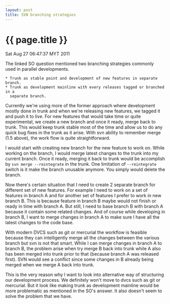 ```yaml
---
layout: post
title: SVN branching strategies
---
```


{{ page.title }}
================

<p class="meta">Sat Aug 27 06:47:37 MYT 2011</p>

The linked SO question mentioned two branching strategies commonly used in parallel developments.

    * Trunk as stable point and development of new features in separate branch.
    * Trunk as development mainline with every releases tagged or branched in a
      separate branch.

Currently we're using more of the former approach where development mostly done in trunk and when we're releasing new features, we tagged it and push it to live. For new features that would take time or quite experimental, we create a new branch and once it ready, merge back to trunk. This would keep trunk stable most of the time and allow us to do any quick bug fixes in the trunk as it arise. With svn ability to remember merge (1.5 above), the work flow is quite straightforward.

I would start with creating new branch for the new feature to work on. While working on the branch, I would merge latest changes to the trunk into my current branch. Once it ready, merging it back to trunk would be accomplish by `svn merge --reintegrate` in the trunk. One limitation of `--reintegrate` switch is it make the branch unusable anymore. You simply would delete the branch.

Now there's certain situation that I need to create 2 separate branch for different set of new features. For example I need to work on a set of features in branch A and for another set of features I prefer to work in new branch B. This is because feature in branch B maybe would not finish or ready in time with branch A. But still, I need to base branch B with branch A because it contain some related changes. And of course while developing in branch B, I want to merge changes in branch A to make sure I have all the latest changes to the code base.

With modern DVCS such as git or mercurial the workflow is feasible because they can intelligently merge all the changes between the various branch but svn is not that smart.  While I can merge changes in branch A to branch B, the problem arise when try merge B back into trunk while A also has been merged into trunk prior to that (because branch A was released first). SVN would see a conflict since some changes in B already being merged when we merge A back into trunk.

This is the very reason why I want to look into alternative way of structuring our development process. We definitely won't move to dvcs such as git or mercurial. But it look like making trunk as development mainline would be more problematic as mentioned in the SO's answer. It also doesn't seem to solve the problem that we have.
